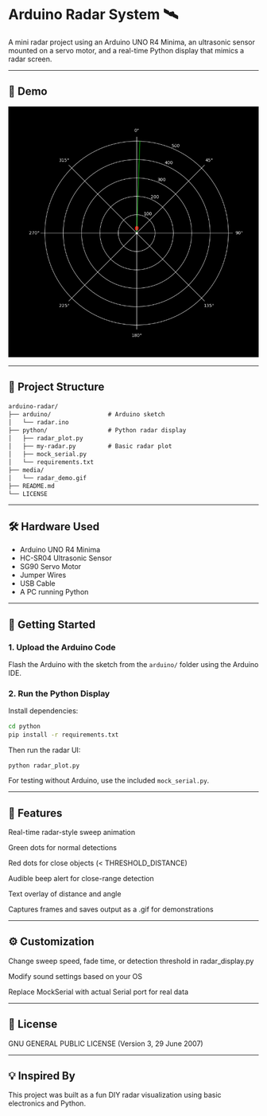# Arduino Radar System 🛰️

A mini radar project using an Arduino UNO R4 Minima, an ultrasonic sensor mounted on a servo motor, and a real-time Python display that mimics a radar screen.

---

## 📸 Demo

![Radar Demo](media/radar_demo.gif)

---

## 📁 Project Structure
```
arduino-radar/
├── arduino/                # Arduino sketch 
│   └── radar.ino 
├── python/                 # Python radar display 
│   ├── radar_plot.py
│   ├── my-radar.py         # Basic radar plot 
│   ├── mock_serial.py
│   └── requirements.txt
├── media/
│   └── radar_demo.gif
├── README.md
└── LICENSE
```

---

## 🛠️ Hardware Used

- Arduino UNO R4 Minima
- HC-SR04 Ultrasonic Sensor
- SG90 Servo Motor
- Jumper Wires
- USB Cable
- A PC running Python

---

## 🚀 Getting Started

### 1. Upload the Arduino Code

Flash the Arduino with the sketch from the `arduino/` folder using the Arduino IDE.

### 2. Run the Python Display

Install dependencies:

```bash
cd python
pip install -r requirements.txt
```
Then run the radar UI:
```
python radar_plot.py
```
For testing without Arduino, use the included `mock_serial.py`.

---

## 🎯 Features
Real-time radar-style sweep animation

Green dots for normal detections

Red dots for close objects (< THRESHOLD_DISTANCE)

Audible beep alert for close-range detection

Text overlay of distance and angle

Captures frames and saves output as a .gif for demonstrations

---

## ⚙️ Customization
Change sweep speed, fade time, or detection threshold in radar_display.py

Modify sound settings based on your OS

Replace MockSerial with actual Serial port for real data

---

## 📜 License
GNU GENERAL PUBLIC LICENSE (Version 3, 29 June 2007)

---

## 💡 Inspired By
This project was built as a fun DIY radar visualization using basic electronics and Python.
